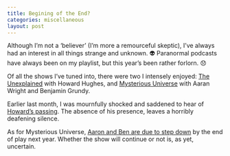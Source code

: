 ```yaml
---
title: Begining of the End?
categories: miscellaneous
layout: post
---
```




Although I’m not a ‘believer’ (I’m more a remourceful skeptic), I’ve always had an interest in all things strange and unknown.&nbsp;👽 Paranormal podcasts have always been on my playlist, but this year’s been rather forlorn.&nbsp;😞

Of all the shows I’ve tuned into, there were two I intensely enjoyed: [The Unexplained](https://theunexplained.tv/) with Howard Hughes, and [Mysterious Universe](https://mysteriousuniverse.org/) with Aaran Wright and Benjamin Grundy.

Earlier last month, I was mournfully shocked and saddened to hear of [Howard’s passing](https://theunexplained.tv/episodes/an-important-update-about-howard-november-2024). The absence of his presence, leaves a horribly deafening silence. 

As for Mysterious Universe, [Aaron and Ben are due to step down](https://www.reddit.com/r/MysteriousUniverse/comments/1hd9ner/ben_and_aaron_are_retiring_as_mu_hosts/?rdt=46651) by the end of play next year. Whether the show will continue or not is, as yet, uncertain.

